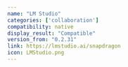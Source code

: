 ```yaml
---
name: "LM Studio"
categories: ['collaboration']
compatibility: native
display_result: "Compatible"
version_from: "0.2.31"
link: https://lmstudio.ai/snapdragon
icon: LMStudio.png
---
```


